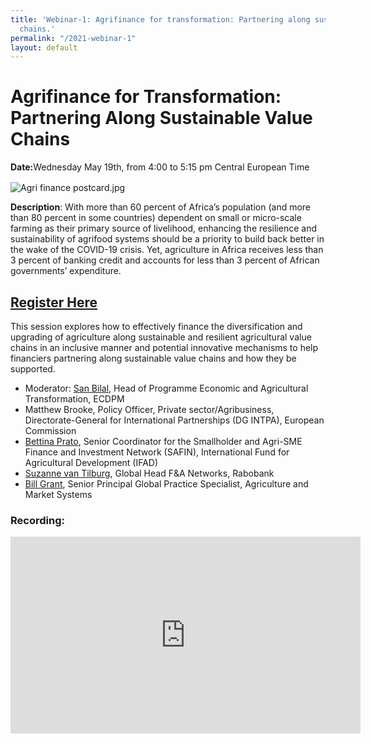 ```yaml
---
title: 'Webinar-1: Agrifinance for transformation: Partnering along sustainable value
  chains.'
permalink: "/2021-webinar-1"
layout: default
---
```


# Agrifinance for Transformation: Partnering Along Sustainable Value Chains 

<div>
  <span style="display: block; margin-bottom: 1rem;"><strong>Date:</strong>Wednesday May 19th, from 4:00 to 5:15 pm Central European Time</span>
</div>

![Agri finance postcard.jpg](/uploads/Agri%20finance%20postcard.jpg)

**Description**: With more than 60 percent of Africa’s population (and more than 80 percent in some countries) dependent on small or micro-scale farming as their primary source of livelihood, enhancing the resilience and sustainability of agrifood systems should be a priority to build back better in the wake of the COVID-19 crisis. Yet, agriculture in Africa receives less than 3 percent of banking credit and accounts for less than 3 percent of African governments’ expenditure.  

<aside>
<h2><a href="https://docs.google.com/forms/d/e/1FAIpQLSeVcgJ3Z8POLJF3iMRv052W1MCH0sDFEHs-WmT-W9tqmEUscw/viewform">Register Here</a></h2>
</aside>

This session explores how to effectively finance the diversification and upgrading of agriculture along sustainable and resilient agricultural value chains in an inclusive manner and potential innovative mechanisms to help financiers partnering along sustainable value chains and how they be supported. 

* Moderator: [San Bilal](https://ecdpm.org/people/sanbilal/), Head of Programme Economic and Agricultural Transformation, ECDPM 
* Matthew Brooke, Policy Officer, Private sector/Agribusiness, Directorate-General for International Partnerships (DG INTPA), European Commission  
* [Bettina Prato](https://www.ifad.org/en/profile/id/295569299), Senior Coordinator for the Smallholder and Agri-SME Finance and Investment Network (SAFIN), International Fund for Agricultural Development (IFAD) 
* [Suzanne van Tilburg](https://www.linkedin.com/in/suzanne-van-tilburg/), Global Head F&A Networks, Rabobank 
* [Bill Grant](/who-we-are/our-team/bill-grant), Senior Principal Global Practice Specialist, Agriculture and Market Systems 

<h3>Recording:</h3>
<iframe width="560" height="315" src="https://www.youtube.com/embed/OhiNTm1LX6E?start=1" title="YouTube video player" frameborder="0" allow="accelerometer; autoplay; clipboard-write; encrypted-media; gyroscope; picture-in-picture" allowfullscreen></iframe>